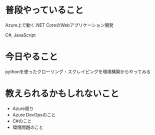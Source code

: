 # 普段やっていること
Azure上で動く.NET CoreのWebアプリケーション開発

C#, JavaScript

# 今日やること
pythonを使ったクローリング・スクレイピングを環境構築からやってみる

# 教えられるかもしれないこと
* Azure周り
* Azure DevOpsのこと
* C#のこと
* 環境問題のこと
